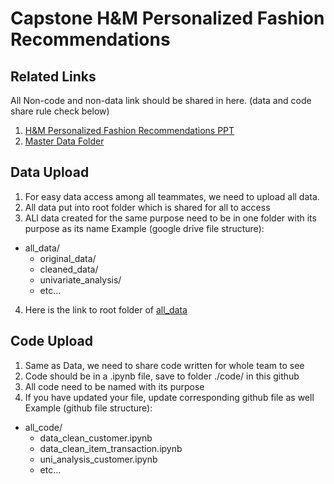 # Capstone H&M Personalized Fashion Recommendations

## Related Links 
All Non-code and non-data link should be shared in here. (data and code share rule check below)
1. [H&M Personalized Fashion Recommendations PPT](https://docs.google.com/presentation/d/1gn0z0uwnthdbkendvLMMQGaOC0NKiUxt6X-7H-nL6cQ/edit?usp=sharing)
2. [Master Data Folder](https://drive.google.com/drive/folders/184tVjsIO-GAjbkSakwDbEZ40M5mPpgu4?usp=sharing)

## Data Upload
1. For easy data access among all teammates, we need to upload all data.
2. All data put into root folder which is shared for all to access
3. ALl data created for the same purpose need to be in one folder with its purpose as its name
Example (google drive file structure):
  - all_data/
    - original_data/
    - cleaned_data/
    - univariate_analysis/
    - etc...
4. Here is the link to root folder of [all_data](https://drive.google.com/drive/folders/184tVjsIO-GAjbkSakwDbEZ40M5mPpgu4?usp=sharing)

## Code Upload
1. Same as Data, we need to share code written for whole team to see
2. Code should be in a .ipynb file, save to folder ./code/ in this github
3. All code need to be named with its purpose
4. If you have updated your file, update corresponding github file as well
Example (github file structure):
  - all_code/
    - data_clean_customer.ipynb
    - data_clean_item_transaction.ipynb
    - uni_analysis_customer.ipynb
    - etc...
